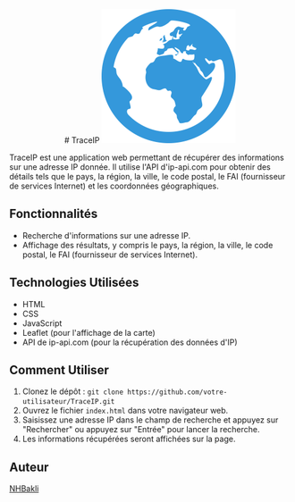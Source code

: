 <div align="center">
# TraceIP
<img src = "./SRC/logo.png" alt = "Logo">
</div>


TraceIP est une application web permettant de récupérer des informations sur une adresse IP donnée. Il utilise l'API d'ip-api.com pour obtenir des détails tels que le pays, la région, la ville, le code postal, le FAI (fournisseur de services Internet) et les coordonnées géographiques.


## Fonctionnalités

- Recherche d'informations sur une adresse IP.
- Affichage des résultats, y compris le pays, la région, la ville, le code postal, le FAI (fournisseur de services Internet).

## Technologies Utilisées

- HTML
- CSS
- JavaScript
- Leaflet (pour l'affichage de la carte)
- API de ip-api.com (pour la récupération des données d'IP)

## Comment Utiliser

1. Clonez le dépôt : `git clone https://github.com/votre-utilisateur/TraceIP.git`
2. Ouvrez le fichier `index.html` dans votre navigateur web.
3. Saisissez une adresse IP dans le champ de recherche et appuyez sur "Rechercher" ou appuyez sur "Entrée" pour lancer la recherche.
4. Les informations récupérées seront affichées sur la page.

## Auteur

[NHBakli](https://github.com/NHBakli)
